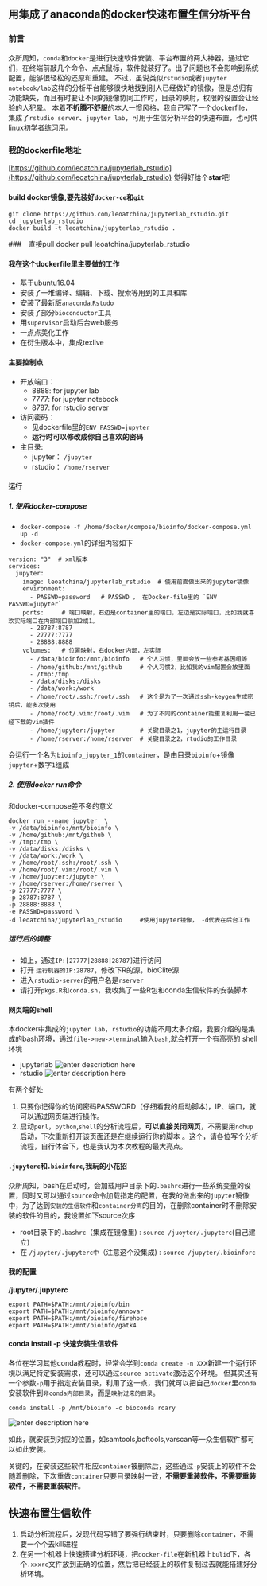 ## 用集成了anaconda的docker快速布置生信分析平台
### 前言
众所周知，`conda`和`docker`是进行快速软件安装、平台布置的两大神器，通过它们，在终端前敲几个命令、点点鼠标，软件就装好了。出了问题也不会影响到系统配置，能够很轻松的还原和重建。
不过，虽说类似`rstudio`或者`jupyter notebook/lab`这样的分析平台能够很快地找到别人已经做好的镜像，但是总归有功能缺失，而且有时要让不同的镜像协同工作时，目录的映射，权限的设置会让经验的人犯晕。
本着**不折腾不舒服**的本人一惯风格，我自己写了一个dockerfile，集成了`rstudio server`、`jupyter lab`，可用于生信分析平台的快速布置，也可供linux初学者练习用。

### 我的dockerfile地址
[https://github.com/leoatchina/jupyterlab_rstudio](https://github.com/leoatchina/jupyterlab_rstudio)
觉得好给个**star**吧!

#### build docker镜像,要先装好`docker-ce`和`git`
```
git clone https://github.com/leoatchina/jupyterlab_rstudio.git
cd jupyterlab_rstudio
docker build -t leoatchina/jupyterlab_rstudio .
```

###　直接pull
docker pull leoatchina/jupyterlab_rstudio

#### 我在这个dockerfile里主要做的工作
- 基于ubuntu16.04
- 安装了一堆编译、编辑、下载、搜索等用到的工具和库
- 安装了最新版`anaconda`,`Rstudo`
- 安装了部分`bioconductor`工具
- 用`supervisor`启动后台web服务
- 一点点美化工作
- 在衍生版本中，集成texlive

#### 主要控制点
- 开放端口：
  - 8888: for jupyter lab
  - 7777: for jupyter notebook
  - 8787: for rstudio server
- 访问密码：
  - 见dockerfile里的`ENV PASSWD=jupyter`
  - **运行时可以修改成你自己喜欢的密码**
- 主目录:
  - jupyter： `/jupyter`
  - rstudio： `/home/rserver`

#### 运行
##### 1. 使用docker-compose
- `docker-compose -f /home/docker/compose/bioinfo/docker-compose.yml up -d`
- `docker-compose.yml`的详细内容如下
```
version: "3"  # xml版本
services:
  jupyter:
    image: leoatchina/jupyterlab_rstudio  # 使用前面做出来的jupyter镜像
    environment:
      - PASSWD=password   # PASSWD ， 在Docker-file里的 `ENV PASSWD=jupyter`
    ports:     # 端口映射，右边是container里的端口，左边是实际端口，比如我就喜欢实际端口在内部端口前加2或1。
      - 28787:8787
      - 27777:7777
      - 28888:8888
    volumes:   # 位置映射，右docker内部，左实际
      - /data/bioinfo:/mnt/bioinfo   # 个人习惯，里面会放一些参考基因组等
      - /home/github:/mnt/github     # 个人习惯2，比如我的vim配置会放里面
      - /tmp:/tmp
      - /data/disks:/disks
      - /data/work:/work
      - /home/root/.ssh:/root/.ssh   # 这个是为了一次通过ssh-keygen生成密钥后，能多次使用
      - /home/root/.vim:/root/.vim   # 为了不同的container能重复利用一套已经下载的vim插件
      - /home/jupyter:/jupyter       # 关键目录之1，jupyter的主运行目录
      - /home/rserver:/home/rserver  # 关键目录之2，rtudio的工作目录
```
会运行一个名为`bioinfo_jupyter_1`的`container`，是由目录`bioinfo`+镜像`jupyter`+数字`1`组成


##### 2. 使用docker run命令
和docker-compose差不多的意义
```
docker run --name jupyter  \
-v /data/bioinfo:/mnt/bioinfo \
-v /home/github:/mnt/github \
-v /tmp:/tmp \
-v /data/disks:/disks \
-v /data/work:/work \
-v /home/root/.ssh:/root/.ssh \
-v /home/root/.vim:/root/.vim \
-v /home/jupyter:/jupyter \
-v /home/rserver:/home/rserver \
-p 27777:7777 \
-p 28787:8787 \
-p 28888:8888 \
-e PASSWD=password \
-d leoatchina/jupyterlab_rstudio     #使用jupyter镜像， -d代表在后台工作
```

##### 运行后的调整
- 如上，通过`IP:[27777|28888|28787]`进行访问
- 打开  `运行机器的IP:28787`，修改下R的源，bioClite源
- 进入`rstudio-server`的用户名是`rserver`
- 请打开`pkgs.R`和`conda.sh`，我收集了一些R包和conda生信软件的安装脚本

#### 网页端的shell
本docker中集成的`jupyter lab`，`rstudio`的功能不用太多介绍，我要介绍的是集成的bash环境，通过`file->new->terminal`输入`bash`,就会打开一个有高亮的 shell环境
- jupyterlab
![enter description here](https://leoatchina-notes-1253974443.cos.ap-shanghai.myqcloud.com/Notes/2019/3/7/1551925588870.png)
- rstudio
![enter description here](https://leoatchina-notes-1253974443.cos.ap-shanghai.myqcloud.com/Notes/2019/3/7/1551925709976.png)


有两个好处
1. 只要你记得你的访问密码PASSWORD（仔细看我的启动脚本)，IP、端口，就可以通过网页端进行操作。
2. 启动`perl`，`python`,`shell`的分析流程后，**可以直接关闭网页**，不需要用`nohup`启动，下次重新打开该页面还是在继续运行你的脚本 。这个，请各位写个分析流程，自行体会下，也是我认为本次教程的最大亮点。

#### `.jupyterc`和`.bioinforc`,我玩的小花招
众所周知，bash在启动时，会加载用户目录下的`.bashrc`进行一些系统变量的设置，同时又可以通过`source`命令加载指定的配置，在我的做出来的`jupyter`镜像中，为了达到`安装的生信软件`和`container分离`的目的，在删除container时不删除安装的软件的目的，我设置如下source次序
- root目录下的`.bashrc`（集成在镜像里) : `source /juoyter/.jupyterc`(自己建立)
- 在 `/jupyter/.jupyterc中`（注意这个没集成) :  `source /jupyter/.bioinforc`

#### 我的配置
**/jupyter/.jupyterc**
```
export PATH=$PATH:/mnt/bioinfo/bin
export PATH=$PATH:/mnt/bioinfo/annovar
export PATH=$PATH:/mnt/bioinfo/firehose
export PATH=$PATH:/mnt/bioinfo/gatk4
```

#### conda install -p 快速安装生信软件
各位在学习其他conda教程时，经常会学到`conda create -n XXX`新建一个运行环境以满足特定安装需求，还可以通过`source activate`激活这个环境。
但其实还有一个参数`-p`用于指定安装目录，利用了这一点，我们就可以把自己`docker`里`conda`安装软件到`非conda内部目录`，而是`映射过来的目录`。
```
conda install -p /mnt/bioinfo -c bioconda roary
```
![enter description here](https://leoatchina-notes-1253974443.cos.ap-shanghai.myqcloud.com/Notes/2019/3/7/1551926299681.png)

如此，就安装到对应的位置，如samtools,bcftools,varscan等一众生信软件都可以如此安装。

关键的，在安装这些软件相应`container`被删除后，这些通过`-p`安装上的软件不会随着删除，下次重做`container`只要目录映射一致，**不需要重装软件，不需要重装软件，不需要重装软件**。

##  快速布置生信软件
1. 启动分析流程后，发现代码写错了要强行结束时，只要删除`container`，不需要一个个去kill进程
2. 在另一个机器上快速搭建分析环境，把`docker-file`在新机器上`bulid`下，各个`.xxxrc`文件放到正确的位置，然后把已经装上的软件复制过去就能搭建好分析环境。
